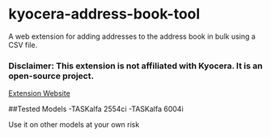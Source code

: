 # kyocera-address-book-tool
A web extension for adding addresses to the address book in bulk using a CSV file.

### Disclaimer: This extension is not affiliated with Kyocera. It is an open-source project.

[Extension Website](https://kyocerawebextension.netlify.app/)


##Tested Models
-TASKalfa 2554ci
-TASKalfa 6004i

Use it on other models at your own risk
